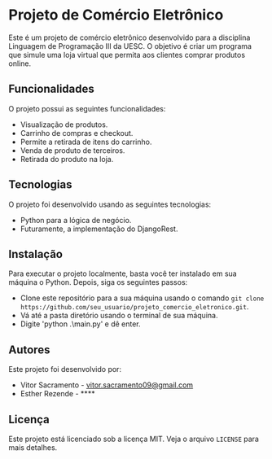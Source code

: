 # Projeto de Comércio Eletrônico

Este é um projeto de comércio eletrônico desenvolvido para a disciplina Linguagem de Programação III da UESC. O objetivo é criar um programa que simule uma loja virtual que permita aos clientes comprar produtos online.

## Funcionalidades

O projeto possui as seguintes funcionalidades:

- Visualização de produtos.
- Carrinho de compras e checkout.
- Permite a retirada de itens do carrinho.
- Venda de produto de terceiros.
- Retirada do produto na loja.

## Tecnologias

O projeto foi desenvolvido usando as seguintes tecnologias:

- Python para a lógica de negócio.
- Futuramente, a implementação do DjangoRest.

## Instalação

Para executar o projeto localmente, basta você ter instalado em sua máquina o Python. Depois, siga os seguintes passos:

- Clone este repositório para a sua máquina usando o comando `git clone https://github.com/seu_usuario/projeto_comercio_eletronico.git`.
- Vá até a pasta diretório usando o terminal de sua máquina.
- Digite 'python .\main.py' e dê enter.

## Autores

Este projeto foi desenvolvido por:

- Vitor Sacramento - vitor.sacramento09@gmail.com
- Esther Rezende - ****

## Licença

Este projeto está licenciado sob a licença MIT. Veja o arquivo `LICENSE` para mais detalhes.

